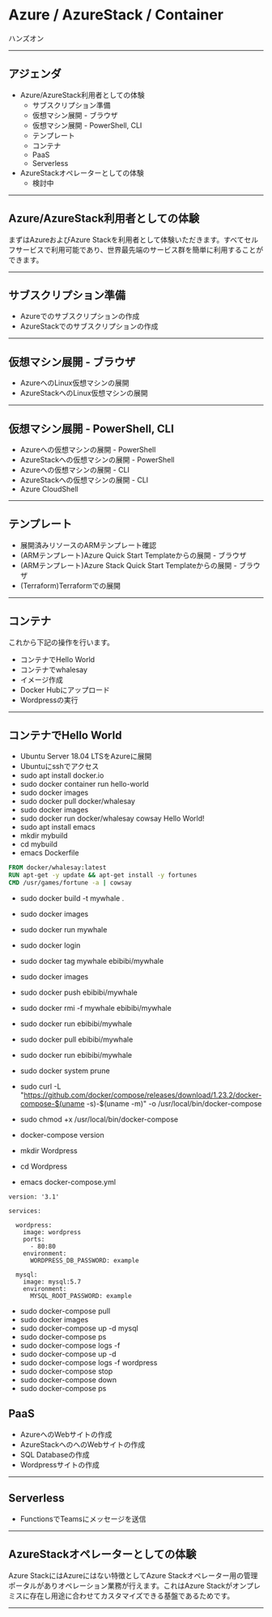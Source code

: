 # Azure / AzureStack / Container

ハンズオン

---

## アジェンダ

- Azure/AzureStack利用者としての体験
  - サブスクリプション準備
  - 仮想マシン展開 - ブラウザ
  - 仮想マシン展開 - PowerShell, CLI
  - テンプレート
  - コンテナ
  - PaaS
  - Serverless
- AzureStackオペレーターとしての体験
  - 検討中

---

## Azure/AzureStack利用者としての体験

まずはAzureおよびAzure Stackを利用者として体験いただきます。すべてセルフサービスで利用可能であり、世界最先端のサービス群を簡単に利用することができます。

---

## サブスクリプション準備

- Azureでのサブスクリプションの作成
- AzureStackでのサブスクリプションの作成

---

## 仮想マシン展開 - ブラウザ

- AzureへのLinux仮想マシンの展開
- AzureStackへのLinux仮想マシンの展開

---

## 仮想マシン展開 - PowerShell, CLI

- Azureへの仮想マシンの展開 - PowerShell
- AzureStackへの仮想マシンの展開 - PowerShell
- Azureへの仮想マシンの展開 - CLI
- AzureStackへの仮想マシンの展開 - CLI
- Azure CloudShell

---

## テンプレート

- 展開済みリソースのARMテンプレート確認
- (ARMテンプレート)Azure Quick Start Templateからの展開 - ブラウザ
- (ARMテンプレート)Azure Stack Quick Start Templateからの展開 - ブラウザ
- (Terraform)Terraformでの展開

---

## コンテナ

これから下記の操作を行います。

- コンテナでHello World
- コンテナでwhalesay
- イメージ作成
- Docker Hubにアップロード
- Wordpressの実行

---

## コンテナでHello World

- Ubuntu Server 18.04 LTSをAzureに展開
- Ubuntuにsshでアクセス
- sudo apt install docker.io
- sudo docker container run hello-world
- sudo docker images
- sudo docker pull docker/whalesay
- sudo docker images
- sudo docker run docker/whalesay cowsay Hello World!
- sudo apt install emacs
- mkdir mybuild
- cd mybuild
- emacs Dockerfile

```dockerfile
FROM docker/whalesay:latest
RUN apt-get -y update && apt-get install -y fortunes
CMD /usr/games/fortune -a | cowsay
```

- sudo docker build -t mywhale .
- sudo docker images
- sudo docker run mywhale
- sudo docker login
- sudo docker tag mywhale ebibibi/mywhale
- sudo docker images
- sudo docker push ebibibi/mywhale
- sudo docker rmi -f mywhale ebibibi/mywhale
- sudo docker run ebibibi/mywhale
- sudo docker pull ebibibi/mywhale
- sudo docker run ebibibi/mywhale
- sudo docker system prune

- sudo curl -L "https://github.com/docker/compose/releases/download/1.23.2/docker-compose-$(uname -s)-$(uname -m)" -o /usr/local/bin/docker-compose
- sudo chmod +x /usr/local/bin/docker-compose
- docker-compose version
- mkdir Wordpress
- cd Wordpress
- emacs docker-compose.yml

```docker-compose
version: '3.1'

services:

  wordpress:
    image: wordpress
    ports:
      - 80:80
    environment:
      WORDPRESS_DB_PASSWORD: example

  mysql:
    image: mysql:5.7
    environment:
      MYSQL_ROOT_PASSWORD: example
```

- sudo docker-compose pull
- sudo docker images
- sudo docker-compose up -d mysql
- sudo docker-compose ps
- sudo docker-compose logs -f
- sudo docker-compose up -d
- sudo docker-compose logs -f wordpress
- sudo docker-compose stop
- sudo docker-compose down
- sudo docker-compose ps



## PaaS

- AzureへのWebサイトの作成
- AzureStackへのへのWebサイトの作成
- SQL Databaseの作成
- Wordpressサイトの作成

---

## Serverless

- FunctionsでTeamsにメッセージを送信

---

## AzureStackオペレーターとしての体験

Azure StackにはAzureにはない特徴としてAzure Stackオペレーター用の管理ポータルがありオペレーション業務が行えます。これはAzure Stackがオンプレミスに存在し用途に合わせてカスタマイズできる基盤であるためです。

---


